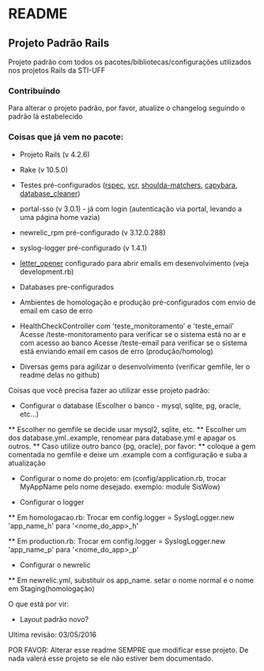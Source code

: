 # README

## Projeto Padrão Rails

Projeto padrão com todos os pacotes/bibliotecas/configurações utilizados nos projetos Rails da STI-UFF

### Contribuíndo

Para alterar o projeto padrão, por favor, atualize o changelog seguindo o padrão lá estabelecido

### Coisas que já vem no pacote:

* Projeto Rails (v 4.2.6)

* Rake (v 10.5.0)

* Testes pré-configurados ([rspec](https://github.com/rspec/rspec-rails),
[vcr](https://github.com/vcr/vcr/),
[shoulda-matchers](https://github.com/thoughtbot/shoulda-matchers),
[capybara](https://github.com/jnicklas/capybara),
[database_cleaner](https://github.com/DatabaseCleaner/database_cleaner))

* portal-sso (v 3.0.1) - já com login (autenticação via portal, levando a uma página home vazia)

* newrelic_rpm pré-configurado (v 3.12.0.288)

* syslog-logger pré-configurado (v 1.4.1)

* [letter_opener](https://github.com/ryanb/letter_opener) configurado para abrir emails em desenvolvimento (veja development.rb)

* Databases pre-configurados

* Ambientes de homologação e produção pré-configurados com envio de email em caso de erro

* HealthCheckController com 'teste_monitoramento' e 'teste_email'
Acesse /teste-monitoramento para verificar se o sistema está no ar e com acesso ao banco
Acesse /teste-email para verificar se o sistema está enviando email em casos de erro (produção/homolog)

* Diversas gems para agilizar o desenvolvimento (verificar gemfile, ler o readme delas no github)

Coisas que você precisa fazer ao utilizar esse projeto padrão:

* Configurar o database (Escolher o banco - mysql, sqlite, pg, oracle, etc...)

** Escolher no gemfile se decide usar mysql2, sqlite, etc.
** Escolher um dos database.yml.<banco>.example, renomear para database.yml e apagar os outros.
** Caso utilize outro banco (pg, oracle), por favor:
** coloque a gem comentada no gemfile e deixe um .example com a configuração e suba a atualização

* Configurar o nome do projeto: em (config/application.rb, trocar MyAppName pelo nome desejado. exemplo: module SisWow)

* Configurar o logger

** Em homologacao.rb: Trocar em config.logger = SyslogLogger.new 'app_name_h' para '<nome_do_app>_h'

** Em production.rb: Trocar em config.logger = SyslogLogger.new 'app_name_p' para '<nome_do_app>_p'

* Configurar o newrelic

** Em newrelic.yml, substituir os app_name. setar o nome normal e o nome em Staging(homologação)

O que está por vir:

* Layout padrão novo?

Ultima revisão: 03/05/2016

POR FAVOR: Alterar esse readme SEMPRE que modificar esse projeto.
De nada valerá esse projeto se ele não estiver bem documentado.